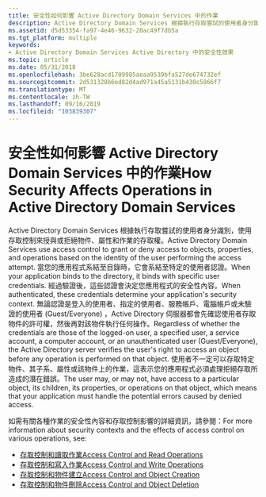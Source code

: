 ```yaml
---
title: 安全性如何影響 Active Directory Domain Services 中的作業
description: Active Directory Domain Services 根據執行存取嘗試的使用者身分識別，使用存取控制來授與或拒絕物件、屬性和作業的存取權。
ms.assetid: d5d53354-fa97-4e46-9632-20ac49f7db5a
ms.tgt_platform: multiple
keywords:
- Active Directory Domain Services Active Directory 中的安全性效果
ms.topic: article
ms.date: 05/31/2018
ms.openlocfilehash: 3be628acd1709985aeaa9539bfa527de674732ef
ms.sourcegitcommit: 2d531328b6ed82d4ad971a45a5131b430c5866f7
ms.translationtype: MT
ms.contentlocale: zh-TW
ms.lasthandoff: 09/16/2019
ms.locfileid: "103839307"
---
```

# <a name="how-security-affects-operations-in-active-directory-domain-services"></a><span data-ttu-id="2528c-104">安全性如何影響 Active Directory Domain Services 中的作業</span><span class="sxs-lookup"><span data-stu-id="2528c-104">How Security Affects Operations in Active Directory Domain Services</span></span>

<span data-ttu-id="2528c-105">Active Directory Domain Services 根據執行存取嘗試的使用者身分識別，使用存取控制來授與或拒絕物件、屬性和作業的存取權。</span><span class="sxs-lookup"><span data-stu-id="2528c-105">Active Directory Domain Services use access control to grant or deny access to objects, properties, and operations based on the identity of the user performing the access attempt.</span></span> <span data-ttu-id="2528c-106">當您的應用程式系結至目錄時，它會系結至特定的使用者認證。</span><span class="sxs-lookup"><span data-stu-id="2528c-106">When your application binds to the directory, it binds with specific user credentials.</span></span> <span data-ttu-id="2528c-107">經過驗證後，這些認證會決定您應用程式的安全性內容。</span><span class="sxs-lookup"><span data-stu-id="2528c-107">When authenticated, these credentials determine your application's security context.</span></span> <span data-ttu-id="2528c-108">無論認證是登入的使用者、指定的使用者、服務帳戶、電腦帳戶或未驗證的使用者 (Guest/Everyone) ，Active Directory 伺服器都會先確認使用者存取物件的許可權，然後再對該物件執行任何操作。</span><span class="sxs-lookup"><span data-stu-id="2528c-108">Regardless of whether the credentials are those of the logged-on user, a specified user, a service account, a computer account, or an unauthenticated user (Guest/Everyone), the Active Directory server verifies the user's right to access an object before any operation is performed on that object.</span></span> <span data-ttu-id="2528c-109">使用者不一定可以存取特定物件、其子系、屬性或該物件上的作業，這表示您的應用程式必須處理拒絕存取所造成的潛在錯誤。</span><span class="sxs-lookup"><span data-stu-id="2528c-109">The user may, or may not, have access to a particular object, its children, its properties, or operations on that object, which means that your application must handle the potential errors caused by denied access.</span></span>

<span data-ttu-id="2528c-110">如需有關各種作業的安全性內容和存取控制影響的詳細資訊，請參閱：</span><span class="sxs-lookup"><span data-stu-id="2528c-110">For more information about security contexts and the effects of access control on various operations, see:</span></span>

-   [<span data-ttu-id="2528c-111">存取控制和讀取作業</span><span class="sxs-lookup"><span data-stu-id="2528c-111">Access Control and Read Operations</span></span>](access-control-and-read-operations.md)
-   [<span data-ttu-id="2528c-112">存取控制和寫入作業</span><span class="sxs-lookup"><span data-stu-id="2528c-112">Access Control and Write Operations</span></span>](access-control-and-write-operations.md)
-   [<span data-ttu-id="2528c-113">存取控制和物件建立</span><span class="sxs-lookup"><span data-stu-id="2528c-113">Access Control and Object Creation</span></span>](access-control-and-object-creation.md)
-   [<span data-ttu-id="2528c-114">存取控制和物件刪除</span><span class="sxs-lookup"><span data-stu-id="2528c-114">Access Control and Object Deletion</span></span>](access-control-and-object-deletion.md)

 

 




